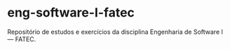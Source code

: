 # eng-software-I-fatec
Repositório de estudos e exercícios da disciplina Engenharia de Software I — FATEC.
